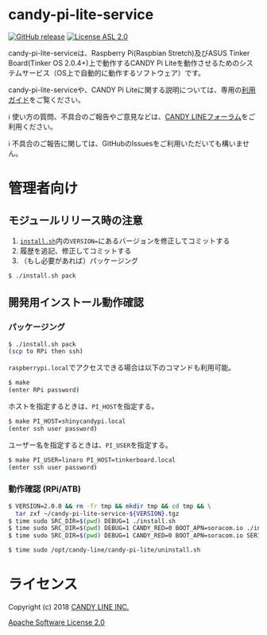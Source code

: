 candy-pi-lite-service
===
[![GitHub release](https://img.shields.io/github/release/CANDY-LINE/candy-pi-lite-service.svg)](https://github.com/CANDY-LINE/candy-pi-lite-service/releases/latest)
[![License ASL 2.0](https://img.shields.io/github/license/CANDY-LINE/candy-pi-lite-service.svg)](https://opensource.org/licenses/Apache-2.0)

candy-pi-lite-serviceは、Raspberry Pi(Raspbian Stretch)及びASUS Tinker Board(Tinker OS 2.0.4+)上で動作するCANDY Pi Liteを動作させるためのシステムサービス（OS上で自動的に動作するソフトウェア）です。

candy-pi-lite-serviceや、CANDY Pi Liteに関する説明については、専用の[利用ガイド](https://candy-line.gitbooks.io/candy-pi-lite/content/)をご覧ください。

ℹ️ 使い方の質問、不具合のご報告やご意見などは、[CANDY LINEフォーラム](https://forums.candy-line.io/c/candy-pi-lite)をご利用ください。

ℹ️ 不具合のご報告に関しては、GitHubのIssuesをご利用いただいても構いません。

# 管理者向け
## モジュールリリース時の注意
1. [`install.sh`](install.sh)内の`VERSION=`にあるバージョンを修正してコミットする
1. 履歴を追記、修正してコミットする
1. （もし必要があれば）パッケージング
```bash
$ ./install.sh pack
```

## 開発用インストール動作確認
### パッケージング

```bash
$ ./install.sh pack
(scp to RPi then ssh)
```

`raspberrypi.local`でアクセスできる場合は以下のコマンドも利用可能。
```bash
$ make
(enter RPi password)
```

ホストを指定するときは、`PI_HOST`を指定する。
```bash
$ make PI_HOST=shinycandypi.local
(enter ssh user password)
```

ユーザー名を指定するときは、`PI_USER`を指定する。
```bash
$ make PI_USER=linaro PI_HOST=tinkerboard.local
(enter ssh user password)
```

### 動作確認 (RPi/ATB)

```bash
$ VERSION=2.0.0 && rm -fr tmp && mkdir tmp && cd tmp && \
  tar zxf ~/candy-pi-lite-service-${VERSION}.tgz
$ time sudo SRC_DIR=$(pwd) DEBUG=1 ./install.sh
$ time sudo SRC_DIR=$(pwd) DEBUG=1 CANDY_RED=0 BOOT_APN=soracom.io ./install.sh
$ time sudo SRC_DIR=$(pwd) DEBUG=1 CANDY_RED=0 BOOT_APN=soracom.io SERIAL_PORT_TYPE=usb ./install.sh

$ time sudo /opt/candy-line/candy-pi-lite/uninstall.sh
```

# ライセンス

Copyright (c) 2018 [CANDY LINE INC.](https://www.candy-line.io)

[Apache Software License 2.0](LICENSE)
